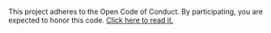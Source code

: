 This project adheres to the Open Code of Conduct. By participating, you are expected to honor this code.
<a href="http://todogroup.org/opencodeofconduct/#Gender Amender open source contributors/anne.decusatis+ga@gmail.com">Click here to read it.</a>